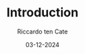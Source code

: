 ---
title: Introduction
author: Riccardo ten Cate
date: 03-12-2024
category: Jekyll
layout: post
---